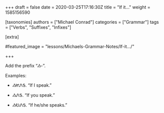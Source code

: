 +++
draft = false
date = 2020-03-25T17:16:30Z
title = "If it…"
weight = 1585156590

[taxonomies]
authors = ["Michael Conrad"]
categories = ["Grammar"]
tags = ["Verbs", "Suffixes", "Infixes"]

[extra]

#featured_image = "lessons/Michaels-Grammar-Notes/If-it…/"

+++

Add the prefix “Ᏹ-”.
<!-- more -->
Examples:

  - ᏱᏥᏁᎦ. “If I speak.”

  - ᏱᏁᎦ. “If you speak.”

  - ᏱᎧᏁᎦ. “If he/she speaks.”

